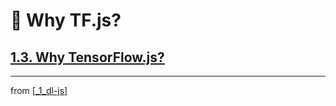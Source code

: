 # 🌱 Why TF.js?

## [**1.3. Why TensorFlow.js?**](https://livebook.manning.com/book/deep-learning-with-javascript/chapter-1/135)

---

from [[_1_dl-js]]

[//begin]: # "Autogenerated link references for markdown compatibility"
[_1_dl-js]: ../_1_dl-js.md "🌱 1 DL and JS"
[//end]: # "Autogenerated link references"
